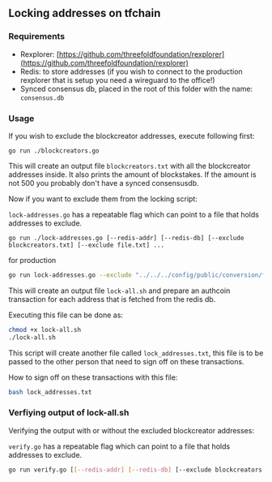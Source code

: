 ## Locking addresses on tfchain

### Requirements

- Rexplorer: [https://github.com/threefoldfoundation/rexplorer](https://github.com/threefoldfoundation/rexplorer)
- Redis: to store addresses (if you wish to connect to the production rexplorer that is setup you need a wireguard to the office!)
- Synced consensus db, placed in the root of this folder with the name: `consensus.db`

### Usage

If you wish to exclude the blockcreator addresses, execute following first:

```golang
go run ./blockcreators.go
```
This will create an output file `blockcreators.txt` with all the blockcreator addresses inside. It also prints the amount of blockstakes. 
If the amount is not 500 you probably don't have a synced consensusdb. 

Now if you want to exclude them from the locking script:

`lock-addresses.go` has a repeatable flag which can point to a file that holds addresses to exclude.

```golang
go run ./lock-addresses.go [--redis-addr] [--redis-db] [--exclude blockcreators.txt] [--exclude file.txt] ...
```

for production

```sh
go run lock-addresses.go --exclude "../../../config/public/conversion/foundation.txt" --exclude "../../../config/public/conversion/exclude.txt"
```

This will create an output file `lock-all.sh` and prepare an authcoin transaction for each address that is fetched from the redis db. 

Executing this file can be done as:

```bash
chmod +x lock-all.sh
./lock-all.sh
```

This script will create another file called `lock_addresses.txt`, this file is to be passed to the other person that need to sign off on these transactions.

How to sign off on these transactions with this file: 
```bash 
bash lock_addresses.txt
```

### Verfiying output of lock-all.sh

Verifying the output with or without the excluded blockcreator addresses:

`verify.go` has a repeatable flag which can point to a file that holds addresses to exclude.

```bash
go run verify.go [[--redis-addr] [--redis-db] [--exclude blockcreators.txt] [--exclude file.txt] ...
```
